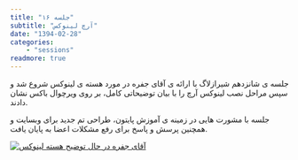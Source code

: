 ```yaml
---
title: "جلسه ۱۶"
subtitle: "آرچ لینوکس"
date: "1394-02-28"
categories:
    - "sessions"
readmore: true
---
```

جلسه ی شانزدهم شیرازلاگ با ارائه ی آقای جفره در مورد هسته ی لینوکس شروع شد و سپس مراحل نصب لینوکس آرچ را با بیان توضیحاتی کامل، بر روی ویرچوال باکس نشان دادند.

جلسه با مشورت هایی در زمینه ی آموزش پایتون، طراحی تم جدید برای وبسایت و همچنین پرسش و پاسخ برای رفع مشکلات اعضا به پایان یافت.

[![آقای جفره در حال توضیح هسته لینوکس](/img/7700163a-fdbb-11e6-86dd-a088b4d860141488289227.8585417.jpg)](/img/7700163a-fdbb-11e6-86dd-a088b4d860141488289227.8585417.jpg)
